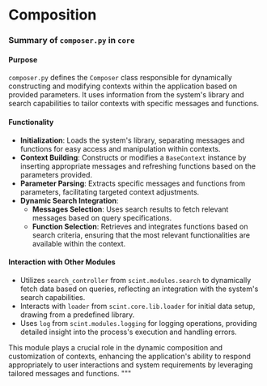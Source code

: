 # Composition

### Summary of `composer.py` in `core`

#### Purpose
`composer.py` defines the `Composer` class responsible for dynamically constructing and modifying contexts within the application based on provided parameters. It uses information from the system's library and search capabilities to tailor contexts with specific messages and functions.

#### Functionality
- **Initialization**: Loads the system's library, separating messages and functions for easy access and manipulation within contexts.
- **Context Building**: Constructs or modifies a `BaseContext` instance by inserting appropriate messages and refreshing functions based on the parameters provided.
- **Parameter Parsing**: Extracts specific messages and functions from parameters, facilitating targeted context adjustments.
- **Dynamic Search Integration**:
  - **Messages Selection**: Uses search results to fetch relevant messages based on query specifications.
  - **Function Selection**: Retrieves and integrates functions based on search criteria, ensuring that the most relevant functionalities are available within the context.

#### Interaction with Other Modules
- Utilizes `search_controller` from `scint.modules.search` to dynamically fetch data based on queries, reflecting an integration with the system's search capabilities.
- Interacts with `loader` from `scint.core.lib.loader` for initial data setup, drawing from a predefined library.
- Uses `log` from `scint.modules.logging` for logging operations, providing detailed insight into the process's execution and handling errors.

This module plays a crucial role in the dynamic composition and customization of contexts, enhancing the application's ability to respond appropriately to user interactions and system requirements by leveraging tailored messages and functions.
"""
